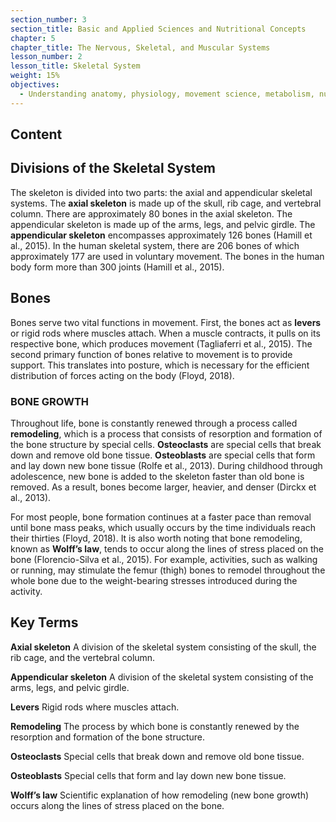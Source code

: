 ```yaml
---
section_number: 3
section_title: Basic and Applied Sciences and Nutritional Concepts
chapter: 5
chapter_title: The Nervous, Skeletal, and Muscular Systems
lesson_number: 2
lesson_title: Skeletal System
weight: 15%
objectives:
  - Understanding anatomy, physiology, movement science, metabolism, nutrition, and supplementation.
---
```


## Content
## Divisions of the Skeletal System

The skeleton is divided into two parts: the axial and appendicular skeletal systems. The **axial skeleton** is made up of the skull, rib cage, and vertebral column. There are approximately 80 bones in the axial skeleton. The appendicular skeleton is made up of the arms, legs, and pelvic girdle. The **appendicular skeleton** encompasses approximately 126 bones (Hamill et al., 2015). In the human skeletal system, there are 206 bones of which approximately 177 are used in voluntary movement. The bones in the human body form more than 300 joints (Hamill et al., 2015).

## Bones

Bones serve two vital functions in movement. First, the bones act as **levers** or rigid rods where muscles attach. When a muscle contracts, it pulls on its respective bone, which produces movement (Tagliaferri et al., 2015). The second primary function of bones relative to movement is to provide support. This translates into posture, which is necessary for the efficient distribution of forces acting on the body (Floyd, 2018).

### BONE GROWTH

Throughout life, bone is constantly renewed through a process called **remodeling**, which is a process that consists of resorption and formation of the bone structure by special cells. **Osteoclasts** are special cells that break down and remove old bone tissue. **Osteoblasts** are special cells that form and lay down new bone tissue (Rolfe et al., 2013). During childhood through adolescence, new bone is added to the skeleton faster than old bone is removed. As a result, bones become larger, heavier, and denser (Dirckx et al., 2013).

For most people, bone formation continues at a faster pace than removal until bone mass peaks, which usually occurs by the time individuals reach their thirties (Floyd, 2018). It is also worth noting that bone remodeling, known as **Wolff’s law**, tends to occur along the lines of stress placed on the bone (Florencio-Silva et al., 2015). For example, activities, such as walking or running, may stimulate the femur (thigh) bones to remodel throughout the whole bone due to the weight-bearing stresses introduced during the activity.

## Key Terms

**Axial skeleton**
A division of the skeletal system consisting of the skull, the rib cage, and the vertebral column.

**Appendicular skeleton**
A division of the skeletal system consisting of the arms, legs, and pelvic girdle.

**Levers**
Rigid rods where muscles attach.

**Remodeling**
The process by which bone is constantly renewed by the resorption and formation of the bone structure.

**Osteoclasts**
Special cells that break down and remove old bone tissue.

**Osteoblasts**
Special cells that form and lay down new bone tissue.

**Wolff’s law**
Scientific explanation of how remodeling (new bone growth) occurs along the lines of stress placed on the bone.